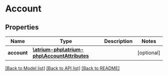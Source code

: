 # Account

## Properties
Name | Type | Description | Notes
------------ | ------------- | ------------- | -------------
**account** | [**\atrium-php\atrium-php\AccountAttributes**](AccountAttributes.md) |  | [optional] 

[[Back to Model list]](../README.md#documentation-for-models) [[Back to API list]](../README.md#documentation-for-api-endpoints) [[Back to README]](../README.md)



